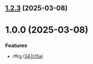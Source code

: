 ## [1.2.3](https://github.com/alas-aline/git-extended/compare/1.0.0...1.2.3) (2025-03-08)



# 1.0.0 (2025-03-08)


### Features

* rffrg ([347c15a](https://github.com/alas-aline/git-extended/commit/347c15a404a4e25fc9514307a9b82590f84afbfa))



